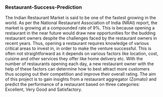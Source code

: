 ### Restaurant-Success-Prediction
The Indian Restaurant Market is said to be one of the fastest growing in the world. As per the National
Restaurant Association of India (NRAI) report, the market is growing at a compounded rate of 9%.
This is because opening a restaurant in the near future would draw new opportunities for the budding
restaurant owners despite the challenges faced by the restaurant owners in recent years. Thus,
opening a restaurant requires knowledge of various critical areas to invest in, in order to make the
venture successful. This is often not straightforward as it depends on various factors like location,
cost, cuisine and other services they offer like home delivery etc. With the number of restaurants
opening each day, a new restaurant owner with the help of these factors can determine how to best
attract more customers thus scoping out their competition and improve their overall rating. The aim
of this project is to gain insights from a restaurant aggregator (Zomato) and predict the performance
of a restaurant based on three categories: Excellent, Very Good and Satisfactory.
